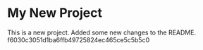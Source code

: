 # My New Project

This is a new project.
Added some new changes to the README.
f6030c3051d1ba6ffb49725824ec465ce5c5b5c0
